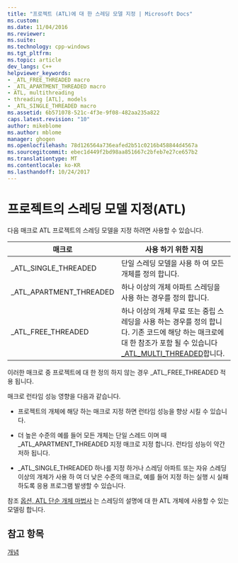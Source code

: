 ```yaml
---
title: "프로젝트 (ATL)에 대 한 스레딩 모델 지정 | Microsoft Docs"
ms.custom: 
ms.date: 11/04/2016
ms.reviewer: 
ms.suite: 
ms.technology: cpp-windows
ms.tgt_pltfrm: 
ms.topic: article
dev_langs: C++
helpviewer_keywords:
- _ATL_FREE_THREADED macro
- _ATL_APARTMENT_THREADED macro
- ATL, multithreading
- threading [ATL], models
- _ATL_SINGLE_THREADED macro
ms.assetid: 6b571078-521c-4f3e-9f08-482aa235a822
caps.latest.revision: "10"
author: mikeblome
ms.author: mblome
manager: ghogen
ms.openlocfilehash: 78d126564a736eafed2b51c0216b458844d4567a
ms.sourcegitcommit: ebec1d449f2bd98aa851667c2bfeb7e27ce657b2
ms.translationtype: MT
ms.contentlocale: ko-KR
ms.lasthandoff: 10/24/2017
---
```

# <a name="specifying-the-threading-model-for-a-project-atl"></a>프로젝트의 스레딩 모델 지정(ATL)
다음 매크로 ATL 프로젝트의 스레딩 모델을 지정 하려면 사용할 수 있습니다.  
  
|매크로|사용 하기 위한 지침|  
|-----------|--------------------------|  
|_ATL_SINGLE_THREADED|단일 스레딩 모델을 사용 하 여 모든 개체를 정의 합니다.|  
|_ATL_APARTMENT_THREADED|하나 이상의 개체 아파트 스레딩을 사용 하는 경우를 정의 합니다.|  
|_ATL_FREE_THREADED|하나 이상의 개체 무료 또는 중립 스레딩을 사용 하는 경우를 정의 합니다. 기존 코드에 해당 하는 매크로에 대 한 참조가 포함 될 수 있습니다 [_ATL_MULTI_THREADED](reference/compiler-options-macros.md#_atl_multi_threaded)합니다.|  
  
 이러한 매크로 중 프로젝트에 대 한 정의 하지 않는 경우 _ATL_FREE_THREADED 적용 됩니다.  
  
 매크로 런타임 성능 영향을 다음과 같습니다.  
  
-   프로젝트의 개체에 해당 하는 매크로 지정 하면 런타임 성능을 향상 시킬 수 있습니다.  
  
-   더 높은 수준의 예를 들어 모든 개체는 단일 스레드 이며 때 _ATL_APARTMENT_THREADED 지정 매크로 지정 합니다. 런타임 성능이 약간 저하 됩니다.  
  
-   _ATL_SINGLE_THREADED 하나를 지정 하거나 스레딩 아파트 또는 자유 스레딩 이상의 개체가 사용 하 여 더 낮은 수준의 매크로, 예를 들어 지정 하는 실행 시 실패 하도록 응용 프로그램 발생할 수 있습니다.  
  
 참조 [옵션, ATL 단순 개체 마법사](../atl/reference/options-atl-simple-object-wizard.md) 는 스레딩의 설명에 대 한 ATL 개체에 사용할 수 있는 모델링 합니다.  
  
## <a name="see-also"></a>참고 항목  
 [개념](../atl/active-template-library-atl-concepts.md)

